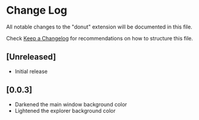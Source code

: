 # Change Log
All notable changes to the "donut" extension will be documented in this file.

Check [Keep a Changelog](http://keepachangelog.com/) for recommendations on how to structure this file.

## [Unreleased]
- Initial release

## [0.0.3]
- Darkened the main window background color
- Lightened the explorer background color
